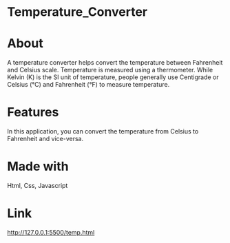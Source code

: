 # Temperature_Converter
# About
A temperature converter helps convert the temperature between Fahrenheit and Celsius scale. Temperature is measured using a thermometer. While Kelvin (K) is the SI unit of temperature, people generally use Centigrade or Celsius (°C) and Fahrenheit (°F) to measure temperature.

# Features
In this application, you can convert the temperature from Celsius to Fahrenheit and vice-versa.

# Made with
Html, 
Css,
Javascript

# Link
http://127.0.0.1:5500/temp.html
